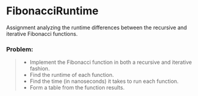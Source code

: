 # FibonacciRuntime
Assignment analyzing the runtime differences between the recursive and iterative Fibonacci functions.

### Problem:
> - Implement the Fibonacci function in both a recursive and iterative fashion.
> - Find the runtime of each function.
> - Find the time (in nanoseconds) it takes to run each function.
> - Form a table from the function results.
